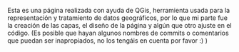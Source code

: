 Esta es una página realizada con ayuda de QGis, herramienta usada para la representación y tratamiento de datos geográficos, por lo que mi parte fue la creación de las capas, el diseño de la página y algún que otro ajuste en el código.
(Es posible que hayan algunos nombres de commits o comentarios que puedan ser inapropiados, no los tengáis en cuenta por favor :) )
